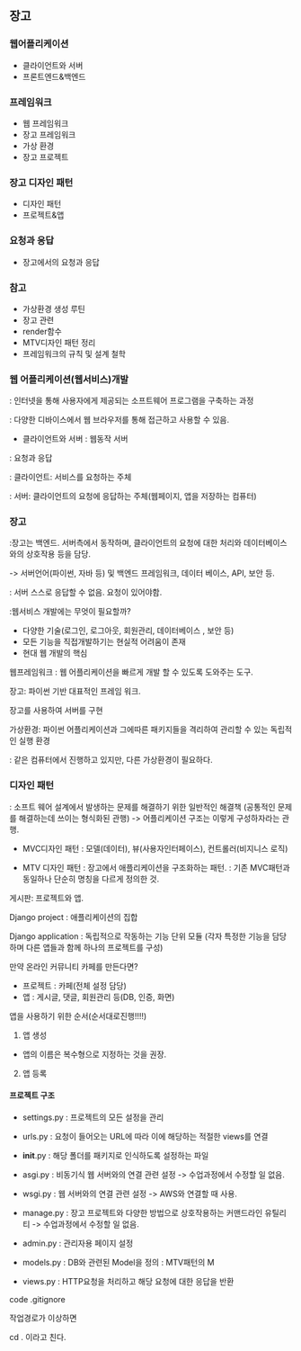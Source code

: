 ## 장고

### 웹어플리케이션
-  클라이언트와 서버
- 프론트엔드&백엔드
### 프레임워크
- 웹 프레임워크
- 장고 프레임워크
- 가상 환경
- 장고 프로젝트
### 장고 디자인 패턴
- 디자인 패턴
- 프로젝트&앱
### 요청과 응답
- 장고에서의 요청과 응답
### 참고
- 가상환경 생성 루틴
- 장고 관련
- render함수
- MTV디자인 패턴 정리
- 프레임워크의 규칙 및 설계 철학


### 웹 어플리케이션(웹서비스)개발
: 인터넷을 통해 사용자에게 제공되는 소프트웨어 프로그램을 구축하는 과정

: 다양한 디바이스에서 웹 브라우저를 통해 접근하고 사용할 수 있음.

- 클라이언트와 서버
: 웹동작 서버

: 요청과 응답

: 클라이언트: 서비스를 요청하는 주체

: 서버: 클라이언트의 요청에 응답하는 주체(웹페이지, 앱을 저장하는 컴퓨터)


### 장고
:장고는 백엔드. 서버측에서 동작하며, 클라이언트의 요청에 대한 처리와 데이터베이스와의 상호작용 등을 담당.

-> 서버언어(파이썬, 자바 등) 및 백엔드 프레임워크, 데이터 베이스, API, 보안 등.


: 서버 스스로 응답할 수 없음. 요청이 있어야함. 

:웹서비스 개발에는 무엇이 필요할까?
 
 - 다양한 기술(로그인, 로그아웃, 회원관리, 데이터베이스 , 보안 등)
 - 모든 기능을 직접개발하기는 현실적 어려움이 존재
 - 현대 웹 개발의 핵심

웹프레임워크
: 웹 어플리케이션을 빠르게 개발 할 수 있도록 도와주는 도구.


장고: 파이썬 기반 대표적인 프레임 워크.

장고를 사용하여 서버를 구현

가상환경: 파이썬 어플리케이션과 그에따른 패키지들을 격리하여 관리할 수 있는 독립적인 실행 환경

: 같은 컴퓨터에서 진행하고 있지만, 다른 가상환경이 필요하다.

### 디자인 패턴
: 소프트 웨어 설계에서 발생하는 문제를 해결하기 위한 일반적인 해결책
(공통적인 문제를 해결하는데 쓰이는 형식화된 관행)
-> 어플리케이션 구조는 이렇게 구성하자라는 관행.

- MVC디자인 패턴
: 모델(데이터), 뷰(사용자인터페이스), 컨트롤러(비지니스 로직)

- MTV 디자인 패턴
: 장고에서 애플리케이션을 구조화하는 패턴.
: 기존 MVC패턴과 동일하나 단순히 명칭을 다르게 정의한 것.


게시판: 프로젝트와 앱.

Django project
: 애플리케이션의 집합

Django application
: 독립적으로 작동하는 기능 단위 모듈
(각자 특정한 기능을 담당하며 다른 앱들과 함께 하나의 프로젝트를 구성)

만약 온라인 커뮤니티 카페를 만든다면?
- 프로젝트
: 카페(전체 설정 담당)
- 앱
: 게시글, 댓글, 회원관리 등(DB, 인증, 화면)

앱을 사용하기 위한 순서(순서대로진행!!!!)
1. 앱 생성

- 앱의 이름은 복수형으로 지정하는 것을 권장.

2. 앱 등록



#### 프로젝트 구조
- settings.py
: 프로젝트의 모든 설정을 관리

- urls.py
: 요청이 들어오는 URL에 따라 이에 해당하는 적절한 views를 연결

- __init__.py
: 해당 폴더를 패키지로 인식하도록 설정하는 파일

- asgi.py
: 비동기식 웹 서버와의 연결 관련 설정
-> 수업과정에서 수정할 일 없음.

- wsgi.py
: 웹 서버와의 연결 관련 설정
-> AWS와 연결할 때 사용.

- manage.py
: 장고 프로젝트와 다양한 방법으로 상호작용하는 커맨드라인 유틸리티
-> 수업과정에서 수정할 일 없음.

- admin.py
: 관리자용 페이지 설정

- models.py
: DB와 관련된 Model을 정의
: MTV패턴의 M

- views.py
: HTTP요청을 처리하고 해당 요청에 대한 응답을 반환





code .gitignore

작업경로가 이상하면

cd . 이라고 친다.



